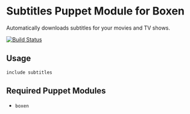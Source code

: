 # Subtitles Puppet Module for Boxen

Automatically downloads subtitles for your movies and TV shows.

[![Build Status](https://travis-ci.org/singuerinc/puppet-subtitles.png?branch=master)](https://travis-ci.org/singuerinc/puppet-subtitles)

## Usage

```puppet
include subtitles
```

## Required Puppet Modules

* `boxen`